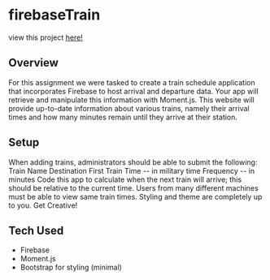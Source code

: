 # firebaseTrain
view this project [here!](https://shutupjon.github.io/firebaseTrain/)
## Overview

For this assignment we were tasked to create a train schedule application that incorporates Firebase to host arrival and departure data. Your app will retrieve and manipulate this information with Moment.js. This website will provide up-to-date information about various trains, namely their arrival times and how many minutes remain until they arrive at their station.

## Setup

When adding trains, administrators should be able to submit the following:
Train Name
Destination 
First Train Time -- in military time
Frequency -- in minutes
Code this app to calculate when the next train will arrive; this should be relative to the current time.
Users from many different machines must be able to view same train times.
Styling and theme are completely up to you. Get Creative!

## Tech Used

- Firebase
- Moment.js
- Bootstrap for styling (minimal)



